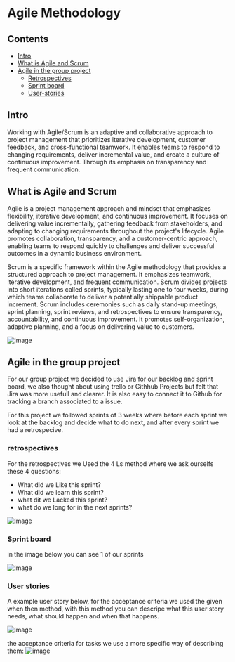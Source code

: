 # Agile Methodology

## Contents
- [Intro](#intro)
- [What is Agile and Scrum](#what-is-agile-and-scrum)
- [Agile in the group project](#agile-in-the-group-project)
  - [Retrospectives](#retrospectives)
  - [Sprint board](#sprint-board)
  - [User-stories](#user-stories)

## Intro
Working with Agile/Scrum is an adaptive and collaborative approach to project management that prioritizes iterative development, customer feedback, and cross-functional teamwork. 
It enables teams to respond to changing requirements, deliver incremental value, and create a culture of continuous improvement. Through its emphasis on transparency and frequent communication.

## What is Agile and Scrum
Agile is a project management approach and mindset that emphasizes flexibility, iterative development, and continuous improvement. 
It focuses on delivering value incrementally, gathering feedback from stakeholders, and adapting to changing requirements throughout the project's lifecycle. 
Agile promotes collaboration, transparency, and a customer-centric approach, enabling teams to respond quickly to challenges and deliver successful outcomes in a dynamic business environment.

Scrum is a specific framework within the Agile methodology that provides a structured approach to project management. It emphasizes teamwork, iterative development, and frequent communication. 
Scrum divides projects into short iterations called sprints, typically lasting one to four weeks, during which teams collaborate to deliver a potentially shippable product increment. 
Scrum includes ceremonies such as daily stand-up meetings, sprint planning, sprint reviews, and retrospectives to ensure transparency, accountability, and continuous improvement. 
It promotes self-organization, adaptive planning, and a focus on delivering value to customers.

![image](https://github.com/TotalTactician/Documentation/assets/81526735/8ea943f9-a6fc-4c78-bdf9-cf15eef5abc0)


## Agile in the group project
For our group project we decided to use Jira for our backlog and sprint board, we also thought about using trello or Githhub Projects but felt that Jira was more usefull and clearer.
It is also easy to connect it to Github for tracking a branch associated to a issue.

For this project we followed sprints of 3 weeks where before each sprint we look at the backlog and decide what to do next, and after every sprint we had a retrospecive.

### retrospectives
For the retrospectives we Used the 4 Ls method where we ask ourselfs these 4 questions: 
- What did we Like this sprint?
- What did we learn this sprint?
- what dit we Lacked this sprint?
- what do we long for in the next sprints?

![image](https://github.com/TotalTactician/Documentation/assets/81526735/e103a8bf-5ff3-4a97-85fc-661ec60ba7ba)


### Sprint board
in the image below you can see 1 of our sprints

![image](https://github.com/TotalTactician/Documentation/assets/81526735/1c2f2e90-e77d-4bd0-91e8-8c2b9cec633d)

### User stories
A example user story below, for the acceptance criteria we used the given when then method, with this method you can descripe what this user story needs, what should happen and when that happens.

![image](https://github.com/TotalTactician/Documentation/assets/81526735/6a29a367-db20-4769-acbc-ae161c4056be)

the acceptance criteria for tasks we use a more specific way of describing them:
![image](https://github.com/TotalTactician/Documentation/assets/81526735/64caa3e4-ae9d-4ab3-8f32-a993bd8a544b)
